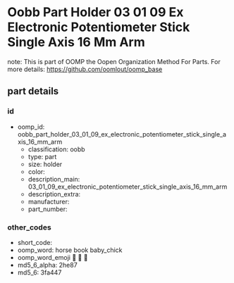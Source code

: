 # Oobb Part Holder 03 01 09 Ex Electronic Potentiometer Stick Single Axis 16 Mm Arm  

note: This is part of OOMP the Oopen Organization Method For Parts. For more details: https://github.com/oomlout/oomp_base

##  part details





### id
* oomp_id: oobb_part_holder_03_01_09_ex_electronic_potentiometer_stick_single_axis_16_mm_arm
  * classification: oobb
  * type: part
  * size: holder
  * color: 
  * description_main: 03_01_09_ex_electronic_potentiometer_stick_single_axis_16_mm_arm
  * description_extra: 
  * manufacturer: 
  * part_number: 

### other_codes
* short_code: 
* oomp_word: horse book baby_chick
* oomp_word_emoji :horse: :book: :baby_chick:
* md5_6_alpha: 2he87
* md5_6: 3fa447
